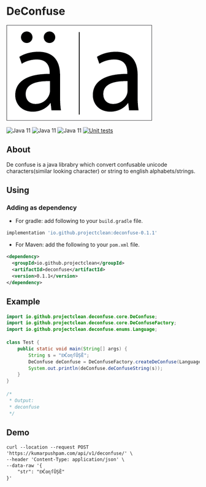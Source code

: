 # DeConfuse
![logo](images/logo.png)

<!-- Placeholder for badges https://shields.io -->
![Java 11](https://img.shields.io/badge/DeConfuse-0.1.1-ffffff?style=flat-square) ![Java 11](https://img.shields.io/badge/java-11-007396?style=flat-square&logo=java) ![Java 11](https://img.shields.io/badge/gradle-7.4.2-02303A?style=flat-square&logo=gradle) [![Unit tests](https://github.com/ProjectClean/deconfuse/actions/workflows/java-ci-test-build.yml/badge.svg)](https://github.com/ProjectClean/deconfuse/actions/workflows/java-ci-test-build.yml)

## About
De confuse is a java librabry which convert confusable unicode characters(similar looking character) or string to english alphabets/strings.

## Using
### Adding as dependency
* For gradle: add following to your `build.gradle` file.
```groovy
implementation 'io.github.projectclean:deconfuse-0.1.1'
``` 
* For Maven: add the following to your `pom.xml` file.
```xml
<dependency>
  <groupId>io.github.projectclean</groupId>
  <artifactId>deconfuse</artifactId>
  <version>0.1.1</version>
</dependency>
```

## Example

```java
import io.github.projectclean.deconfuse.core.DeConfuse;
import io.github.projectclean.deconfuse.core.DeConfuseFactory;
import io.github.projectclean.deconfuse.enums.Language;

class Test {
    public static void main(String[] args) {
        String s = "ƉͤĆоɳſŪȘȄ";
        DeConfuse deConfuse = DeConfuseFactory.createDeConfuse(Language.ENGLISH);
        System.out.println(deConfuse.deConfuseString(s));
    }
}

/*
 * Output:
 * deconfuse
 */
```

## Demo
```curl
curl --location --request POST 'https://kumarpushpam.com/api/v1/deconfuse/' \
--header 'Content-Type: application/json' \
--data-raw '{
    "str": "ƉͤĆоɳſŪȘȄ"
}'
```
